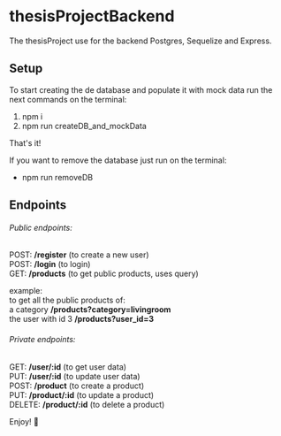 # thesisProjectBackend

The thesisProject use for the backend Postgres, Sequelize and Express.



## Setup
To start creating the de database and populate it with mock data run the next commands on the terminal:

1) npm i
2) npm run createDB_and_mockData

That's it!

If you want to remove the database just run on the terminal:

* npm run removeDB



## Endpoints
###### Public endpoints:
POST:        **/register**         (to create a new user) </br>
POST:        **/login**              (to login) </br>
GET:          **/products**       (to get public products, uses query) </br>

example: </br>
to get all the public products of:  </br>
a category		                **/products?category=livingroom** </br>
the user with id 3            **/products?user_id=3** </br>



###### Private endpoints:
GET:              **/user/:id**              (to get user data) </br>
PUT:              **/user/:id**              (to update user data) </br>
POST:            **/product**             (to create a product) </br>
PUT:              **/product/:id**       (to update a product) </br>
DELETE:        **/product/:id**       (to delete a product) </br>



Enjoy! 🐣
